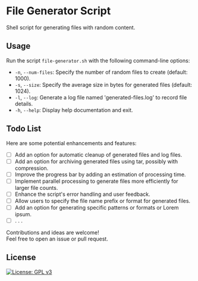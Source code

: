 # File Generator Script

Shell script for generating files with random content.


## Usage

Run the script `file-generator.sh` with the following command-line options:

- `-n`, `--num-files`: Specify the number of random files to create (default: 1000).
- `-s`, `--size`: Specify the average size in bytes for generated files (default: 1024).
- `-l`, `--log`: Generate a log file named 'generated-files.log' to record file details.
- `-h`, `--help`: Display help documentation and exit.


## Todo List

Here are some potential enhancements and features:

- [ ] Add an option for automatic cleanup of generated files and log files.
- [ ] Add an option for archiving generated files using tar, possibly with compression.
- [ ] Improve the progress bar by adding an estimation of processing time.
- [ ] Implement parallel processing to generate files more efficiently for larger file counts.
- [ ] Enhance the script's error handling and user feedback.
- [ ] Allow users to specify the file name prefix or format for generated files.
- [ ] Add an option for generating specific patterns or formats or Lorem ipsum.
- [ ] . . .

Contributions and ideas are welcome!<br>
Feel free to open an issue or pull request.


## License
[![License: GPL v3](https://img.shields.io/badge/License-GPLv3-blue.svg)](https://www.gnu.org/licenses/gpl-3.0)
